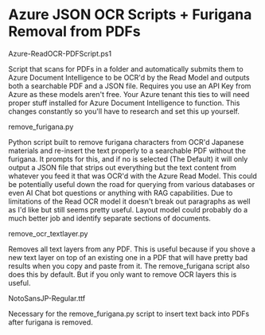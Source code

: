 # Azure JSON OCR Scripts + Furigana Removal from PDFs

Azure-ReadOCR-PDFScript.ps1

Script that scans for PDFs in a folder and automatically submits them to Azure Document Intelligence to be OCR'd by the Read Model and outputs both a searchable PDF and a JSON file. Requires you use an API Key from Azure as these models aren't free. Your Azure tenant this ties to will need proper stuff installed for Azure Document Intelligence to function. This changes constantly so you'll have to research and set this up yourself.

remove_furigana.py

Python script built to remove furigana characters from OCR'd Japanese materials and re-insert the text properly to a searchable PDF without the furigana. It prompts for this, and if no is selected (The Default) it will only output a JSON file that strips out everything but the text content from whatever you feed it that was OCR'd with the Azure Read Model. This could be potentially useful down the road for querying from various databases or even AI Chat bot questions or anything with RAG capabilities. Due to limitations of the Read OCR model it doesn't break out paragraphs as well as I'd like but still seems pretty useful. Layout model could probably do a much better job and identify separate sections of documents.

remove_ocr_textlayer.py

Removes all text layers from any PDF. This is useful because if you shove a new text layer on top of an existing one in a PDF that will have pretty bad results when you copy and paste from it. The remove_furigana script also does this by default. But if you only want to remove OCR layers this is useful.

NotoSansJP-Regular.ttf

Necessary for the remove_furigana.py script to insert text back into PDFs after furigana is removed.
